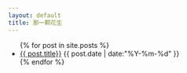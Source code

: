 ```yaml
---
layout: default
title: 那一颗花生
---
```


<ul class="post">
  {% for post in site.posts %}
  <li>
    <a href="{{ post.url }}">{{ post.title}}</a>
    <span class="date">
    {{ post.date | date:"%Y-%m-%d" }}</span>
  </li>
  {% endfor %}
</ul>
